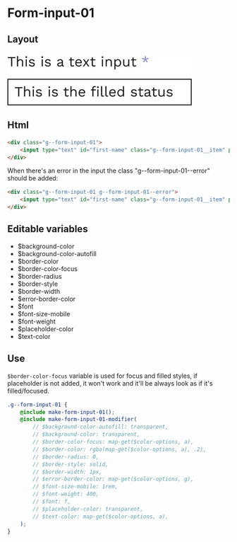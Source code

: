 # Form-input-01

## Layout

![alt text][input-01]

[input-01]: /src/img/global-components/form-fields/input-01.jpg

## Html

```html
<div class="g--form-input-01">
    <input type="text" id="first-name" class="g--form-input-01__item" placeholder=" " />
</div>
```

When there's an error in the input the class "g--form-input-01--error" should be added:

```html
<div class="g--form-input-01 g--form-input-01--error">
    <input type="text" id="first-name" class="g--form-input-01__item" placeholder=" " />
</div>
```

## Editable variables

-   $background-color
-   $background-color-autofill
-   $border-color
-   $border-color-focus
-   $border-radius
-   $border-style
-   $border-width
-   $error-border-color
-   $font
-   $font-size-mobile
-   $font-weight
-   $placeholder-color
-   $text-color

## Use

`$border-color-focus` variable is used for focus and filled styles, if placeholder is not added, it won't work and it'll be always look as if it's filled/focused.

```scss
.g--form-input-01 {
    @include make-form-input-01();
    @include make-form-input-01-modifier(
        // $background-color-autofill: transparent,
        // $background-color: transparent,
        // $border-color-focus: map-get($color-options, a),
        // $border-color: rgba(map-get($color-options, a), .2),
        // $border-radius: 0,
        // $border-style: solid,
        // $border-width: 1px,
        // $error-border-color: map-get($color-options, g),
        // $font-size-mobile: 1rem,
        // $font-weight: 400,
        // $font: f,
        // $placeholder-color: transparent,
        // $text-color: map-get($color-options, a),
    );
}
```
